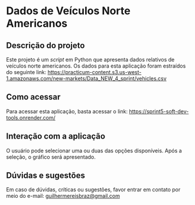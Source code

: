 # Dados de Veículos Norte Americanos #

## Descrição do projeto ##
Este projeto é um _script_ em Python que apresenta dados relativos de veículos norte americanos. 
Os dados para esta aplicação foram estraídos do seguinte link: https://practicum-content.s3.us-west-1.amazonaws.com/new-markets/Data_NEW_4_sprint/vehicles.csv

## Como acessar ##
Para acessar esta aplicação, basta acessar o link: https://sprint5-soft-dev-tools.onrender.com/

## Interação com a aplicação ##
O usuário pode selecionar uma ou duas das opções disponíveis. Após a seleção, o gráfico será apresentado. 

## Dúvidas e sugestões ##
Em caso de dúvidas, críticas ou sugestões, favor entrar em contato por meio do e-mail: guilhermereisbraz@gmail.com